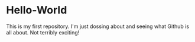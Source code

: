 # Hello-World
This is my first repository. I'm just dossing about and seeing what Github is all about. Not terribly exciting!
